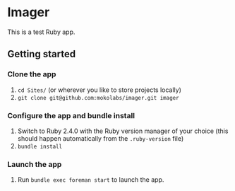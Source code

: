 # Imager

This is a test Ruby app.

## Getting started

### Clone the app
1. `cd Sites/` (or wherever you like to store projects locally)
2. `git clone git@github.com:mokolabs/imager.git imager`

### Configure the app and bundle install
1. Switch to Ruby 2.4.0 with the Ruby version manager of your choice (this
should happen automatically from the `.ruby-version` file)
2. `bundle install`

### Launch the app
1. Run `bundle exec foreman start` to launch the app.

###
